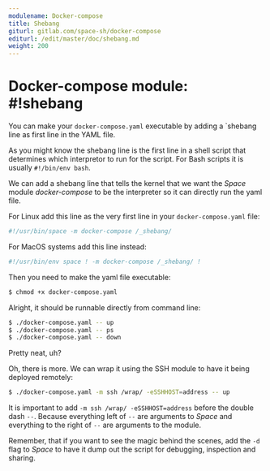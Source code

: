 ```yaml
---
modulename: Docker-compose
title: Shebang
giturl: gitlab.com/space-sh/docker-compose
editurl: /edit/master/doc/shebang.md
weight: 200
---
```

# Docker-compose module: #!shebang

You can make your `docker-compose.yaml` executable by adding a `shebang line as first
line in the YAML file.  

As you might know the shebang line is the first line in a shell script that determines which
interpretor to run for the script. For Bash scripts it is usually `#!/bin/env bash`.

We can add a shebang line that tells the kernel that we want the _Space_ module
_docker-compose_ to be the interpreter so it can directly run the yaml file.

For Linux add this line as the very first line in your `docker-compose.yaml` file:  
```sh
#!/usr/bin/space -m docker-compose /_shebang/
```

For MacOS systems add this line instead:  
```sh
#!/usr/bin/env space ! -m docker-compose /_shebang/ !
```

Then you need to make the yaml file executable:  

```sh
$ chmod +x docker-compose.yaml
```

Alright, it should be runnable directly from command line:  
```sh
$ ./docker-compose.yaml -- up
$ ./docker-compose.yaml -- ps
$ ./docker-compose.yaml -- down
```

Pretty neat, uh?  

Oh, there is more. We can wrap it using the SSH module to have it being deployed remotely:  

```sh
$ ./docker-compose.yaml -m ssh /wrap/ -eSSHHOST=address -- up
```

It is important to add `-m ssh /wrap/ -eSSHHOST=address` before the double dash `--`.
Because everything left of `--` are arguments to _Space_ and everything to the right of `--`
are arguments to the module.

Remember, that if you want to see the magic behind the scenes, add the `-d` flag to _Space_
to have it dump out the script for debugging, inspection and sharing.
